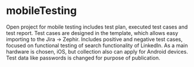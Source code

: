 # mobileTesting
Open project for mobile testing includes test plan, executed test cases and test report. 
Test cases are designed in the template, which allows easy importing to the Jira -> Zephir. 
Includes positive and negative test cases, focused on functional testing of search functionality of LinkedIn. 
As a main hardware is chosen, iOS, but collection also can apply for Android devices. 
Test data like passwords is changed for purpose of publication. 
